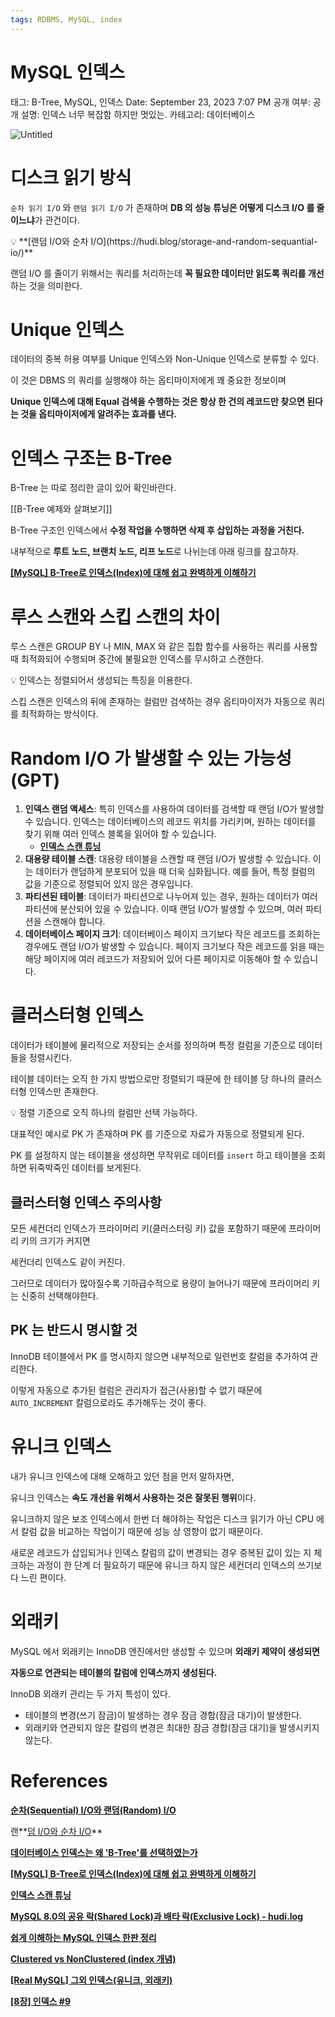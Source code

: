 ```yaml
---
tags: RDBMS, MySQL, index
---
```

# MySQL 인덱스

태그: B-Tree, MySQL, 인덱스
Date: September 23, 2023 7:07 PM
공개 여부: 공개
설명: 인덱스 너무 복잡함 하지만 멋있는.
카테고리: 데이터베이스

![Untitled](Untitled%2023.png)

# 디스크 읽기 방식

`순차 읽기 I/O` 와 `랜덤 읽기 I/O` 가 존재하며 **DB 의 성능 튜닝은 어떻게 디스크 I/O 를 줄이느냐**가 관건이다.

<aside>
💡 **[랜덤 I/O와 순차 I/O](https://hudi.blog/storage-and-random-sequantial-io/)**
</aside>

랜덤 I/O 를 줄이기 위해서는 쿼리를 처리하는데 **꼭 필요한 데이터만 읽도록 쿼리를 개선**하는 것을 의미한다.

# Unique 인덱스

데이터의 중복 허용 여부를 Unique 인덱스와 Non-Unique 인덱스로 분류할 수 있다.

이 것은 DBMS 의 쿼리를 실행해야 하는 옵티마이저에게 꽤 중요한 정보이며

**Unique 인덱스에 대해 Equal 검색을 수행하는 것은 항상 한 건의 레코드만 찾으면 된다는 것을 옵티마이저에게 알려주는 효과를 낸다.**

# 인덱스 구조는 B-Tree

B-Tree 는 따로 정리한 글이 있어 확인바란다.

[[B-Tree 예제와 살펴보기]] 

B-Tree 구조인 인덱스에서 **수정 작업을 수행하면 삭제 후 삽입하는 과정을 거친다.**

내부적으로 **루트 노드, 브랜치 노드, 리프 노드**로 나뉘는데 아래 링크를 참고하자.

**[[MySQL] B-Tree로 인덱스(Index)에 대해 쉽고 완벽하게 이해하기](https://mangkyu.tistory.com/286)**

# 루스 스캔와 스킵 스캔의 차이

루스 스캔은 GROUP BY 나 MIN, MAX 와 같은 집합 함수를 사용하는 쿼리를 사용할 때 최적화되어 수행되며 중간에 불필요한 인덱스를 무시하고 스캔한다.

<aside>
💡 인덱스는 정렬되어서 생성되는 특징을 이용한다.

</aside>

스킵 스캔은 인덱스의 뒤에 존재하는 컬럼만 검색하는 경우 옵티마이저가 자동으로 쿼리를 최적화하는 방식이다.

# Random I/O 가 발생할 수 있는 가능성 (GPT)

1. **인덱스 랜덤 액세스**: 특히 인덱스를 사용하여 데이터를 검색할 때 랜덤 I/O가 발생할 수 있습니다. 인덱스는 데이터베이스의 레코드 위치를 가리키며, 원하는 데이터를 찾기 위해 여러 인덱스 블록을 읽어야 할 수 있습니다.
    - **[인덱스 스캔 튜닝](https://seokrae.gitbook.io/sr/book/tune/_2)**
2. **대용량 테이블 스캔**: 대용량 테이블을 스캔할 때 랜덤 I/O가 발생할 수 있습니다. 이는 데이터가 랜덤하게 분포되어 있을 때 더욱 심화됩니다. 예를 들어, 특정 컬럼의 값을 기준으로 정렬되어 있지 않은 경우입니다.
3. **파티션된 테이블**: 데이터가 파티션으로 나누어져 있는 경우, 원하는 데이터가 여러 파티션에 분산되어 있을 수 있습니다. 이때 랜덤 I/O가 발생할 수 있으며, 여러 파티션을 스캔해야 합니다.
4. **데이터베이스 페이지 크기**: 데이터베이스 페이지 크기보다 작은 레코드를 조회하는 경우에도 랜덤 I/O가 발생할 수 있습니다. 페이지 크기보다 작은 레코드를 읽을 때는 해당 페이지에 여러 레코드가 저장되어 있어 다른 페이지로 이동해야 할 수 있습니다.

# 클러스터형 인덱스

데이터가 테이블에 물리적으로 저장되는 순서를 정의하며 특정 컬럼을 기준으로 데이터들을 정렬시킨다.

테이블 데이터는 오직 한 가지 방법으로만 정렬되기 때문에 한 테이블 당 하나의 클러스터형 인덱스만 존재한다.

<aside>
💡 정렬 기준으로 오직 하나의 컬럼만 선택 가능하다.

</aside>

대표적인 예시로 PK 가 존재하며 PK 를 기준으로 자료가 자동으로 정렬되게 된다.

PK 를 설정하지 않는 테이블을 생성하면 무작위로 데이터를 `insert` 하고 테이블을 조회하면 뒤죽박죽인 데이터를 보게된다.

## 클러스터형 인덱스 주의사항

모든 세컨더리 인덱스가 프라이머리 키(클러스터링 키) 값을 포함하기 때문에 프라이머리 키의 크기가 커지면

세컨더리 인덱스도 같이 커진다.

그러므로 데이터가 많아질수록 기하급수적으로 용량이 늘어나기 때문에 프라이머리 키는 신중히 선택해야한다.

## PK 는 반드시 명시할 것

InnoDB 테이블에서 PK 를 명시하지 않으면 내부적으로 일련번호 칼럼을 추가하여 관리한다.

이렇게 자동으로 추가된 컬럼은 관리자가 접근(사용)할 수 없기 때문에 `AUTO_INCREMENT` 칼럼으로라도 추가해두는 것이 좋다.

# 유니크 인덱스

내가 유니크 인덱스에 대해 오해하고 있던 점을 먼저 말하자면,

유니크 인덱스는 **속도 개선을 위해서 사용하는 것은 잘못된 행위**이다.

유니크하지 않은 보조 인덱스에서 한번 더 해야하는 작업은 디스크 읽기가 아닌 CPU 에서 칼럼 값을 비교하는 작업이기 때문에 성능 상 영향이 없기 때문이다.

새로운 레코드가 삽입되거나 인덱스 칼럼의 값이 변경되는 경우 중복된 값이 있는 지 체크하는 과정이 한 단계 더 필요하기 때문에 유니크 하지 않은 세컨더리 인덱스의 쓰기보다 느린 편이다.

# 외래키

MySQL 에서 외래키는 InnoDB 엔진에서만 생성할 수 있으며 **외래키 제약이 생성되면**

**자동으로 연관되는 테이블의 칼럼에 인덱스까지 생성된다.**

InnoDB 외래키 관리는 두 가지 특성이 있다.

- 테이블의 변경(쓰기 잠금)이 발생하는 경우 잠금 경합(잠금 대기)이 발생한다.
- 외래키와 연관되지 않은 칼럼의 변경은 최대한 잠금 경합(잠금 대기)을 발생시키지 않는다.

# References

**[순차(Sequential) I/O와 랜덤(Random) I/O](https://velog.io/@ddangle/%EC%88%9C%EC%B0%A8Sequential-IO%EC%99%80-%EB%9E%9C%EB%8D%A4Random-IO)**

랜**[덤 I/O와 순차 I/O](https://hudi.blog/storage-and-random-sequantial-io/)**

**[데이터베이스 인덱스는 왜 'B-Tree'를 선택하였는가](https://helloinyong.tistory.com/296)**

**[[MySQL] B-Tree로 인덱스(Index)에 대해 쉽고 완벽하게 이해하기](https://mangkyu.tistory.com/286)**

**[인덱스 스캔 튜닝](https://seokrae.gitbook.io/sr/book/tune/_2)**

**[MySQL 8.0의 공유 락(Shared Lock)과 배타 락(Exclusive Lock) - hudi.log](https://hudi.blog/mysql-8.0-shared-lock-and-exclusive-lock/)**

**[쉽게 이해하는 MySQL 인덱스 한판 정리](https://livvjh.com/posts/develop/real-mysql-index/)**

**[Clustered vs NonClustered (index 개념)](https://gwang920.github.io/database/clusterednonclustered/)**

**[[Real MySQL] 그외 인덱스(유니크, 외래키)](https://12bme.tistory.com/150)**

**[[8장] 인덱스 #9](https://github.com/Jane-s-Lab/books/issues/9)**